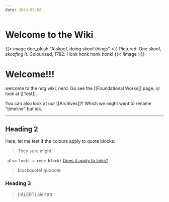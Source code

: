 ```yaml
---
date: 2024-09-02
---
```

# Welcome to the Wiki

{{< image doe_plush "A skoof, doing skoof things" >}}
    Pictured: One skoof, *skoofing it*. Colourised, 1782. Honk honk honk honk!
{{< /image >}}
# Welcome!!!
welcome to the hdg wiki, nerd. Go see the [[Foundational Works]] page, or look at [[Test]].

You can also look at our [[Archives]]!! Which we might want to rename "timeline" but idk. 

---
## Heading 2 
Here, let me test if the colours apply to quote blocks:

> They sure might!

``` also look! a code block!```
[Does it apply to links?](https://humandomestication.guide)

> blockquote!
> quooote
### Heading 3
> [!ALERT] 
> alerttttt

